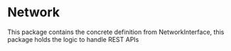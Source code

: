 # Network

This package contains the concrete definition from NetworkInterface, this package holds the logic to handle REST APIs
